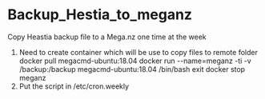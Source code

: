 # Backup_Hestia_to_meganz

Copy Heastia backup file to a Mega.nz one time at the week 
1. Need to create container which will be use to copy files to remote folder
   docker pull megacmd-ubuntu:18.04
   docker run --name=meganz -ti -v /backup:/backup megacmd-ubuntu:18.04  /bin/bash
   exit
   docker stop meganz
3. Put the script in /etc/cron.weekly
